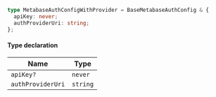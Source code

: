 ```ts
type MetabaseAuthConfigWithProvider = BaseMetabaseAuthConfig & {
  apiKey: never;
  authProviderUri: string;
};
```

#### Type declaration

| Name              | Type     |
| ----------------- | -------- |
| `apiKey?`         | `never`  |
| `authProviderUri` | `string` |
